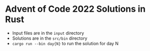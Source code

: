 # Advent of Code 2022 Solutions in Rust
- Input files are in the `input` directory
- Solutions are in the `src/bin` directory
- `cargo run --bin day{N}` to run the solution for day N